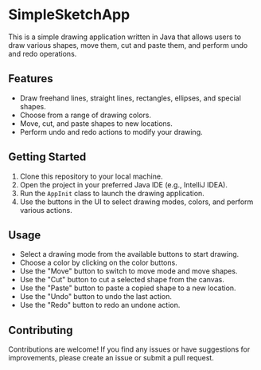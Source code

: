 # SimpleSketchApp
This is a simple drawing application written in Java that allows users to draw various shapes, move them, cut and paste them, and perform undo and redo operations.

## Features

- Draw freehand lines, straight lines, rectangles, ellipses, and special shapes.
- Choose from a range of drawing colors.
- Move, cut, and paste shapes to new locations.
- Perform undo and redo actions to modify your drawing.

## Getting Started

1. Clone this repository to your local machine.
2. Open the project in your preferred Java IDE (e.g., IntelliJ IDEA).
3. Run the `AppInit` class to launch the drawing application.
4. Use the buttons in the UI to select drawing modes, colors, and perform various actions.

## Usage

- Select a drawing mode from the available buttons to start drawing.
- Choose a color by clicking on the color buttons.
- Use the "Move" button to switch to move mode and move shapes.
- Use the "Cut" button to cut a selected shape from the canvas.
- Use the "Paste" button to paste a copied shape to a new location.
- Use the "Undo" button to undo the last action.
- Use the "Redo" button to redo an undone action.

## Contributing

Contributions are welcome! If you find any issues or have suggestions for improvements, please create an issue or submit a pull request.


